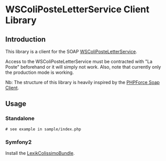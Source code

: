 WSColiPosteLetterService Client Library
=======================================

## Introduction

This library is a client for the SOAP 
[WSColiPosteLetterService](https://www.coliposte.fr/pro/docs/docutheque/divers/socolissimo/integrationwsshipping.pdf).

Access to the WSColiPosteLetterService must be contracted with "La Poste" beforehand or 
it will simply not work. Also, note that currently only the production mode is working.

Nb: The structure of this library is heavily inspired by the 
[PHPForce Soap Client](https://github.com/phpforce/soap-client).

## Usage

### Standalone

```
# see example in sample/index.php
```

### Symfony2

Install the [LexikColissimoBundle](https://github.com/lexik/LexikColissimoBundle).
